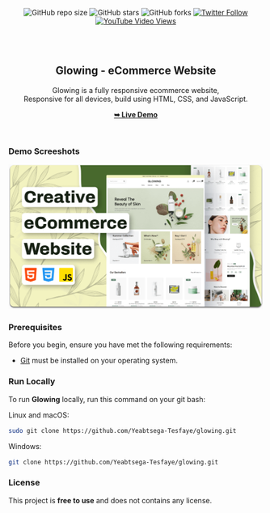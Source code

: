 <div align="center">
  
  ![GitHub repo size](https://img.shields.io/github/repo-size/Yeabtsega-Tesfaye/glowing)
  ![GitHub stars](https://img.shields.io/github/stars/Yeabtsega-Tesfaye/glowing?style=social)
  ![GitHub forks](https://img.shields.io/github/forks/Yeabtsega-Tesfaye/glowing?style=social)
[![Twitter Follow](https://img.shields.io/twitter/follow/Yeabtsega-Tesfaye_?style=social)](https://twitter.com/intent/follow?screen_name=Yeabtsega-Tesfaye_)
  [![YouTube Video Views](https://img.shields.io/youtube/views/AMI-6F7CSFc?style=social)](https://youtu.be/AMI-6F7CSFc)

  <br />
  <br />

  <h2 align="center">Glowing - eCommerce Website</h2>

  Glowing is a fully responsive ecommerce website, <br />Responsive for all devices, build using HTML, CSS, and JavaScript.

  <a href="https://Yeabtsega-Tesfaye.github.io/glowing"><strong>➥ Live Demo</strong></a>

</div>

<br />

### Demo Screeshots

![Glowing Desktop Demo](./readme-images/desktop.png "Desktop Demo")

### Prerequisites

Before you begin, ensure you have met the following requirements:

* [Git](https://git-scm.com/downloads "Download Git") must be installed on your operating system.

### Run Locally

To run **Glowing** locally, run this command on your git bash:

Linux and macOS:

```bash
sudo git clone https://github.com/Yeabtsega-Tesfaye/glowing.git
```

Windows:

```bash
git clone https://github.com/Yeabtsega-Tesfaye/glowing.git
```

### License

This project is **free to use** and does not contains any license.
